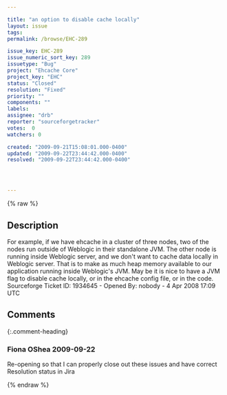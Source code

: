 ```yaml
---

title: "an option to disable cache locally"
layout: issue
tags: 
permalink: /browse/EHC-289

issue_key: EHC-289
issue_numeric_sort_key: 289
issuetype: "Bug"
project: "Ehcache Core"
project_key: "EHC"
status: "Closed"
resolution: "Fixed"
priority: ""
components: ""
labels: 
assignee: "drb"
reporter: "sourceforgetracker"
votes:  0
watchers: 0

created: "2009-09-21T15:08:01.000-0400"
updated: "2009-09-22T23:44:42.000-0400"
resolved: "2009-09-22T23:44:42.000-0400"




---
```


{% raw %}

## Description

<div markdown="1" class="description">

For example, if we have ehcache in a cluster of three nodes, two of the nodes run outside of Weblogic in their  standalone JVM.  The other node is running inside Weblogic server, and we don't want to cache data locally in Weblogic server.  That is to make as much heap memory available to our application running inside Weblogic's JVM.  May be it is nice to have a JVM flag to disable cache locally, or in the ehcache config file, or in the code.
Sourceforge Ticket ID: 1934645 - Opened By: nobody - 4 Apr 2008 17:09 UTC

</div>

## Comments


{:.comment-heading}
### **Fiona OShea** <span class="date">2009-09-22</span>

<div markdown="1" class="comment">

Re-opening so that I can properly close out these issues and have correct Resolution status in Jira

</div>



{% endraw %}
